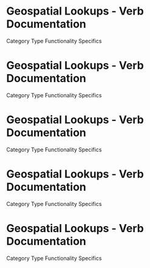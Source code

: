  
# Geospatial Lookups - Verb Documentation
 
Category                  Type                      Functionality             Specifics                
 
# Geospatial Lookups - Verb Documentation
 
Category                  Type                      Functionality             Specifics                
 
# Geospatial Lookups - Verb Documentation
 
Category                  Type                      Functionality             Specifics                
 
# Geospatial Lookups - Verb Documentation
 
Category                  Type                      Functionality             Specifics                
 
# Geospatial Lookups - Verb Documentation
 
Category                  Type                      Functionality             Specifics                
